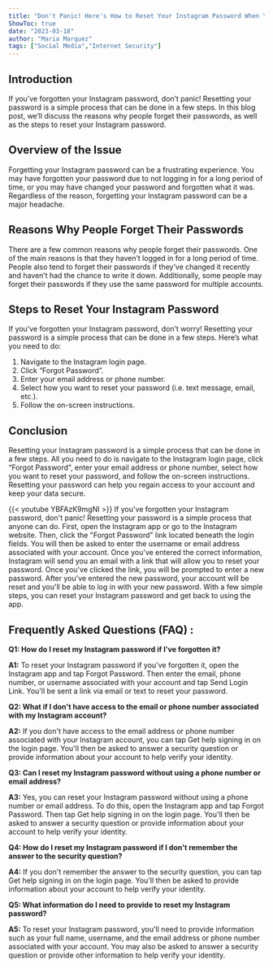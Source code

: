 ```yaml
---
title: "Don't Panic! Here's How to Reset Your Instagram Password When You've Forgotten It"
ShowToc: true 
date: "2023-03-18"
author: "Maria Marquez" 
tags: ["Social Media","Internet Security"]
---
```

## Introduction

If you’ve forgotten your Instagram password, don’t panic! Resetting your password is a simple process that can be done in a few steps. In this blog post, we’ll discuss the reasons why people forget their passwords, as well as the steps to reset your Instagram password.

## Overview of the Issue

Forgetting your Instagram password can be a frustrating experience. You may have forgotten your password due to not logging in for a long period of time, or you may have changed your password and forgotten what it was. Regardless of the reason, forgetting your Instagram password can be a major headache.

## Reasons Why People Forget Their Passwords

There are a few common reasons why people forget their passwords. One of the main reasons is that they haven’t logged in for a long period of time. People also tend to forget their passwords if they’ve changed it recently and haven’t had the chance to write it down. Additionally, some people may forget their passwords if they use the same password for multiple accounts.

## Steps to Reset Your Instagram Password

If you’ve forgotten your Instagram password, don’t worry! Resetting your password is a simple process that can be done in a few steps. Here’s what you need to do:

1. Navigate to the Instagram login page.
2. Click “Forgot Password”.
3. Enter your email address or phone number.
4. Select how you want to reset your password (i.e. text message, email, etc.).
5. Follow the on-screen instructions.

## Conclusion

Resetting your Instagram password is a simple process that can be done in a few steps. All you need to do is navigate to the Instagram login page, click “Forgot Password”, enter your email address or phone number, select how you want to reset your password, and follow the on-screen instructions. Resetting your password can help you regain access to your account and keep your data secure.

{{< youtube YBFAzK9mgNI >}} 
If you've forgotten your Instagram password, don't panic! Resetting your password is a simple process that anyone can do. First, open the Instagram app or go to the Instagram website. Then, click the "Forgot Password" link located beneath the login fields. You will then be asked to enter the username or email address associated with your account. Once you've entered the correct information, Instagram will send you an email with a link that will allow you to reset your password. Once you've clicked the link, you will be prompted to enter a new password. After you've entered the new password, your account will be reset and you'll be able to log in with your new password. With a few simple steps, you can reset your Instagram password and get back to using the app.

## Frequently Asked Questions (FAQ) :
**Q1: How do I reset my Instagram password if I've forgotten it?**

**A1:** To reset your Instagram password if you've forgotten it, open the Instagram app and tap Forgot Password. Then enter the email, phone number, or username associated with your account and tap Send Login Link. You'll be sent a link via email or text to reset your password.

**Q2: What if I don't have access to the email or phone number associated with my Instagram account?**

**A2:** If you don't have access to the email address or phone number associated with your Instagram account, you can tap Get help signing in on the login page. You'll then be asked to answer a security question or provide information about your account to help verify your identity.

**Q3: Can I reset my Instagram password without using a phone number or email address?**

**A3:** Yes, you can reset your Instagram password without using a phone number or email address. To do this, open the Instagram app and tap Forgot Password. Then tap Get help signing in on the login page. You'll then be asked to answer a security question or provide information about your account to help verify your identity.

**Q4: How do I reset my Instagram password if I don't remember the answer to the security question?**

**A4:** If you don't remember the answer to the security question, you can tap Get help signing in on the login page. You'll then be asked to provide information about your account to help verify your identity.

**Q5: What information do I need to provide to reset my Instagram password?**

**A5:** To reset your Instagram password, you'll need to provide information such as your full name, username, and the email address or phone number associated with your account. You may also be asked to answer a security question or provide other information to help verify your identity.




